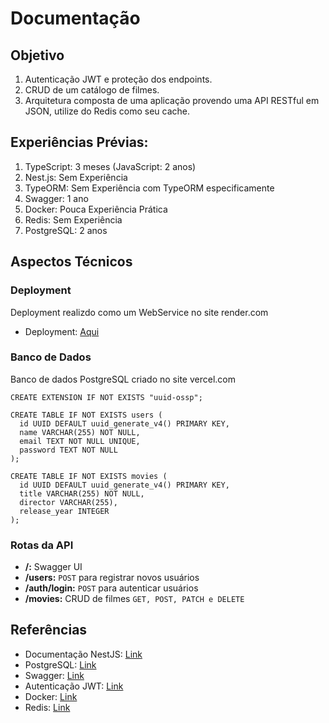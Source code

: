 Documentação
===========================

Objetivo
---------------

1. Autenticação JWT e proteção dos endpoints.
2. CRUD de um catálogo de filmes.
3. Arquitetura composta de uma aplicação provendo uma API RESTful em JSON, utilize do Redis como seu cache.

Experiências Prévias:
---------------

1. TypeScript: 3 meses (JavaScript: 2 anos)
3. Nest.js: Sem Experiência
4. TypeORM: Sem Experiência com TypeORM especificamente
5. Swagger: 1 ano
6. Docker: Pouca Experiência Prática
7. Redis: Sem Experiência
8. PostgreSQL: 2 anos

Aspectos Técnicos
---------------
### Deployment

 Deployment realizdo como um WebService no site render.com

- Deployment: [Aqui](https://mks-backend-challenge.onrender.com/)

### Banco de Dados

 Banco de dados PostgreSQL criado no site vercel.com

```
CREATE EXTENSION IF NOT EXISTS "uuid-ossp";

CREATE TABLE IF NOT EXISTS users (
  id UUID DEFAULT uuid_generate_v4() PRIMARY KEY,
  name VARCHAR(255) NOT NULL,
  email TEXT NOT NULL UNIQUE,
  password TEXT NOT NULL
);

CREATE TABLE IF NOT EXISTS movies (
  id UUID DEFAULT uuid_generate_v4() PRIMARY KEY,
  title VARCHAR(255) NOT NULL,
  director VARCHAR(255),
  release_year INTEGER
);
```

### Rotas da API

 - **/:** Swagger UI
 - **/users:** `POST` para registrar novos usuários
 - **/auth/login:** `POST` para autenticar usuários
 - **/movies:** CRUD de filmes `GET, POST, PATCH e DELETE`

Referências
---------------

- Documentação NestJS: [Link](https://docs.nestjs.com/)
- PostgreSQL: [Link](https://blog.devgenius.io/setting-up-nestjs-with-postgresql-ac2cce9045fe)
- Swagger: [Link](https://docs.nestjs.com/openapi/introduction)
- Autenticação JWT: [Link](https://docs.nestjs.com/security/authentication)
- Docker: [Link](https://dev.to/chukwutosin_/step-by-step-guide-setting-up-a-nestjs-application-with-docker-and-postgresql-5hei)
- Redis: [Link](https://www.tomray.dev/nestjs-caching-redis)
